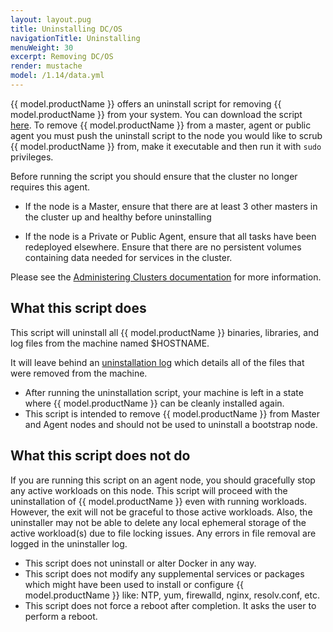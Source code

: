 ```yaml
---
layout: layout.pug
title: Uninstalling DC/OS
navigationTitle: Uninstalling
menuWeight: 30
excerpt: Removing DC/OS
render: mustache
model: /1.14/data.yml
---
```


{{ model.productName }} offers an uninstall script for removing {{ model.productName }} from your system. You can download the script [here](http://downloads.mesosphere.com/dcos-uninstall/uninstall.sh). To remove {{ model.productName }} from a master, agent or public agent you must push the uninstall script to the node you would like to scrub {{ model.productName }} from, make it executable and then run it with `sudo` privileges. 

Before running the script you should ensure that the cluster no longer requires this agent.

- If the node is a Master, ensure that there are at least 3 other masters in the cluster up and healthy before uninstalling

- If the node is a Private or Public Agent, ensure that all tasks have been redeployed elsewhere. Ensure that there are no persistent volumes containing data needed for services in the cluster.

Please see the [Administering Clusters documentation](/1.14/administering-clusters/delete-node/) for more information.

## What this script does
This script will uninstall all {{ model.productName }} binaries, libraries, and log files from the machine named $HOSTNAME.

It will leave behind an [uninstallation log](/var/log/dcos.uninstall.log) which details all of the files that were removed from the machine. 

- After running the uninstallation script, your machine is left in a state where {{ model.productName }} can be cleanly installed again.
- This script is intended to remove {{ model.productName }} from Master and Agent nodes and should not be used to uninstall a bootstrap node.

## What this script does not do

If you are running this script on an agent node, you should gracefully stop any active workloads on this node. This script will proceed with the uninstallation of {{ model.productName }} even with running workloads. However, the exit will not be graceful to those active workloads. Also, the uninstaller may not be able to delete any local ephemeral storage of the active workload(s) due to file locking issues. Any errors in file removal are logged in the uninstaller log.

- This script does not uninstall or alter Docker in any way.
- This script does not modify any supplemental services or packages which might have been used to install or configure {{ model.productName }} like: NTP, yum, firewalld, nginx, resolv.conf, etc.
- This script does not force a reboot after completion. It asks the user to perform a reboot.
